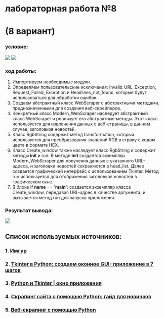  # лабораторная работа №8
# (8 вариант)
### условие: 
![](https://i.imgur.com/df0jdZX.png)
![](https://i.imgur.com/CM0ifco.png)
### ход работы:
1. Импортируем необходимые модули.
2. Определяем пользовательские исключения: Invalid_URL_Exception, Request_Failed_Exception и Headlines_not_found, которые будут использоваться для обработки ошибок.
3. Создаем абстрактный класс WebScraper с абстрактными методами, предназначенными для создания веб-скрейперов.
4. Конкретный класс Modern_WebScraper наследует абстрактный класс WebScraper и реализует его абстрактные методы. Этот класс используется для извлечения данных с веб-страницы, в данном случае, заголовков новостей.
5. Класс RgbString содержит метод transformation, который используется для преобразования значений RGB в строку с кодом цвета в формате HEX.
6. Класс Create_window также наследует класс RgbString и содержит методы __init__ и run. В методе __init__ создается экземпляр Modern_WebScraper для получения данных с указанного URL-адреса, и заголовки новостей сохраняются в head_list. Далее создается графический интерфейс с использованием Tkinter. Метод run используется для отображения заголовков новостей в графическом окне.
7. В блоке if __name__ == '__main__': создается экземпляр класса Create_window, передавая URL-адрес в качестве аргумента, и вызывается метод run для запуска приложения.


### Результат вывода:
![](https://i.imgur.com/EvSOwG8.png)


## Список используемых источников:
### 1. [Имгур](https://imgur.com/)
### 2. [Tkinter в Python: создаем оконное GUI- приложение в 7 шагов](https://skillbox.ru/media/code/pishem-desktopprilozhenie-na-python-s-pomoshchyu-tkinter/)
### 3. [Python и Tkinter | окно приложения](https://metanit.com/python/tkinter/1.2.php)
### 4. [Скрапинг сайта с помощью Python: гайд для новичков](https://tproger.ru/translations/skraping-sajta-s-pomoshhju-python-gajd-dlja-novichkov)
### 5. [Веб-скрапинг с помощью Python](https://ru-brightdata.com/blog/how-tos-ru/web-scraping-with-python)